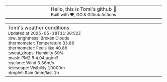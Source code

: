 
<div align="center">
<table>
<tbody>
<td align="center">
<img width="2000" height="0"><br>
Hello, this is Tomi's github 👋<br>
<sup>Built with ❤️, GO & Github Actions</sup><br>
<img width="2000" height="0">
</td>
</tbody>
</table>
</div>
<table>
<tbody>
<td align="left">
<img width="2000" height="0"><br>
Tomi's weather conditions<br>
<sup>Updated at 2025-05-18T11:36:52Z</sup><br>
<sup>:low_brightness: Broken Clouds</sup><br>
<sup>:thermometer: Temperature 33.89 </sup><br>
<sup>:thermometer: Feels like 40.89</sup><br>
<sup>:sweat_drops: Humidity 60%</sup><br>
<sup>:mask: PM2.5 4.04 μg/m3</sup><br>
<sup>:cyclone: Wind 3.36m/s </sup><br>
<sup>:telescope: Visibility 10000m </sup><br>
<sup>:droplet: Rain 0mm/last 1h </sup><br>
<img width="2000" height="0">
</td>
<td align="left">
<img width="2000" height="0"><br>
<br>
<img width="2000" height="0">
</td>
</tbody>
</table>
</div>
    